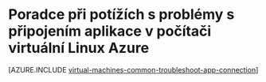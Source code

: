 <properties
    pageTitle="Poradce při potížích s Linux OM aplikace access | Microsoft Azure"
    description="Vyčlenění problémy s připojením k aplikacím na virtuálních počítačích Linux v Azure pomocí těchto podrobný postup řešení potíží."
    services="virtual-machines-linux"
    documentationCenter=""
    authors="iainfoulds"
    manager="timlt"
    editor=""
    tags="top-support-issue,azure-service-management,azure-resource-manager"
    keywords="nejde spustit aplikaci, aplikace se neotevře, poslech port blokované, nejde spustit program, poslech port blokované"/>

<tags
    ms.service="virtual-machines-linux"
    ms.workload="infrastructure-services"
    ms.tgt_pltfrm="vm-linux"
    ms.devlang="na"
    ms.topic="support-article"
    ms.date="09/27/2016"
    ms.author="iainfou"/>

# <a name="troubleshoot-application-connectivity-issues-on-a-linux-azure-virtual-machine"></a>Poradce při potížích s problémy s připojením aplikace v počítači virtuální Linux Azure

[AZURE.INCLUDE [virtual-machines-common-troubleshoot-app-connection](../../includes/virtual-machines-common-troubleshoot-app-connection.md)]
